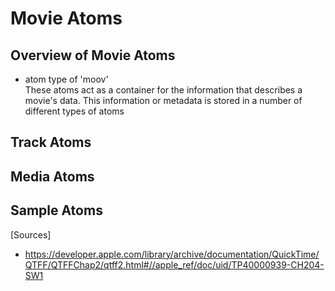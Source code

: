 # Movie Atoms
## Overview of Movie Atoms
- atom type of 'moov' <br>
These atoms act as a container for the information that describes a movie's data. This information or metadata is stored in a number of different types of atoms

## Track Atoms
## Media Atoms
## Sample Atoms


[Sources]
- https://developer.apple.com/library/archive/documentation/QuickTime/QTFF/QTFFChap2/qtff2.html#//apple_ref/doc/uid/TP40000939-CH204-SW1